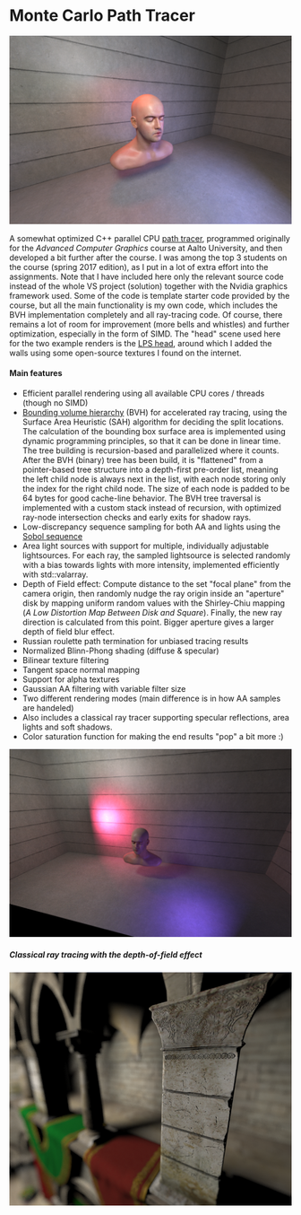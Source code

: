# Monte Carlo Path Tracer

![alt text](https://github.com/Esgrove/pathtracer/blob/master/head1.png)

A somewhat optimized C++ parallel CPU [path tracer](https://en.wikipedia.org/wiki/Path_tracing), programmed originally for the _Advanced Computer Graphics_ course at Aalto University, and then developed a bit further after the course. I was among the top 3 students on the course (spring 2017 edition), as I put in a lot of extra effort into the assignments. Note that I have included here only the relevant source code instead of the whole VS project (solution) together with the Nvidia graphics framework used. Some of the code is template starter code provided by the course, but all the main functionality is my own code, which includes the BVH implementation completely and all ray-tracing code. Of course, there remains a lot of room for improvement (more bells and whistles) and further optimization, especially in the form of SIMD.
The "head" scene used here for the two example renders is the [LPS head](http://casual-effects.com/data/), around which I added the walls using some open-source textures I found on the internet.

#### Main features

 - Efficient parallel rendering using all available CPU cores / threads (though no SIMD)
 - [Bounding volume hierarchy](https://en.wikipedia.org/wiki/Bounding_volume_hierarchy) (BVH) for accelerated ray tracing, using the Surface Area Heuristic (SAH) algorithm for deciding the split locations. The calculation of the bounding box surface area is implemented using dynamic programming principles, so that it can be done in linear time. The tree building is recursion-based and parallelized where it counts. After the BVH (binary) tree has been build, it is "flattened" from a pointer-based tree structure into a depth-first pre-order list, meaning the left child node is always next in the list, with each node storing only the index for the right child node. The size of each node is padded to be 64 bytes for good cache-line behavior. The BVH tree traversal is implemented with a custom stack instead of recursion, with optimized ray-node intersection checks and early exits for shadow rays.
 - Low-discrepancy sequence sampling for both AA and lights using the [Sobol sequence](https://en.wikipedia.org/wiki/Sobol_sequence)
 - Area light sources with support for multiple, individually adjustable lightsources. For each ray, the sampled lightsource is selected randomly with a bias towards lights with more intensity, implemented efficiently with std::valarray.
  - Depth of Field effect: Compute distance to the set "focal plane" from the camera origin, then randomly nudge the ray origin inside an "aperture" disk by mapping uniform random values with the Shirley-Chiu mapping (_A Low Distortion Map Between Disk and Square_). Finally, the new ray direction is calculated from this point. Bigger aperture gives a larger depth of field blur effect.
 - Russian roulette path termination for unbiased tracing results
 - Normalized Blinn-Phong shading (diffuse & specular)
 - Bilinear texture filtering
 - Tangent space normal mapping
 - Support for alpha textures
 - Gaussian AA filtering with variable filter size 
 - Two different rendering modes (main difference is in how AA samples are handeled)
 - Also includes a classical ray tracer supporting specular reflections, area lights and soft shadows.
 - Color saturation function for making the end results "pop" a bit more :)

 ![alt text](https://github.com/Esgrove/pathtracer/blob/master/head2.png)

 ##### Classical ray tracing with the depth-of-field effect

 ![alt text](https://github.com/Esgrove/pathtracer/blob/master/crytek_sponza_whitted_dof.png)